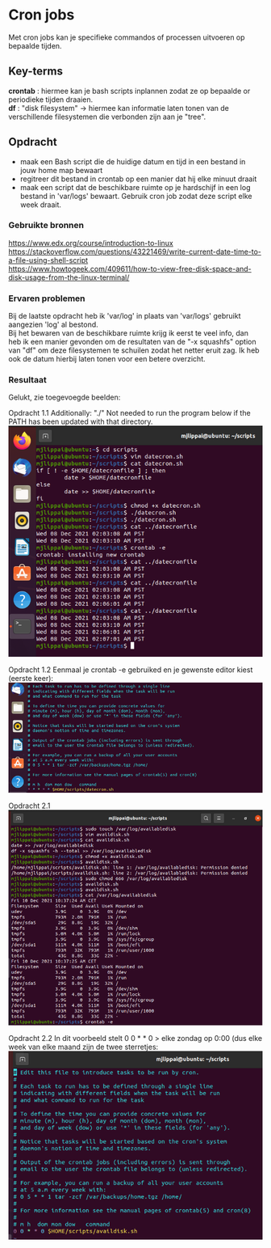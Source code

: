 # Cron jobs
Met cron jobs kan je specifieke commandos of processen uitvoeren op bepaalde tijden.

## Key-terms
**crontab** : hiermee kan je bash scripts inplannen zodat ze op bepaalde or periodieke tijden draaien.  
**df** : "disk filesystem" -> hiermee kan informatie laten tonen van de verschillende filesystemen die verbonden zijn aan je "tree".

## Opdracht
- maak een Bash script die de huidige datum en tijd in een bestand in jouw home map bewaart
- regitreer dit bestand in crontab op een manier dat hij elke minuut draait
- maak een script dat de beschikbare ruimte op je hardschijf in een log bestand in 'var/logs' bewaart. Gebruik cron job zodat deze script elke week draait.

### Gebruikte bronnen
https://www.edx.org/course/introduction-to-linux  
https://stackoverflow.com/questions/43221469/write-current-date-time-to-a-file-using-shell-script  
https://www.howtogeek.com/409611/how-to-view-free-disk-space-and-disk-usage-from-the-linux-terminal/  

### Ervaren problemen
Bij de laatste opdracht heb ik 'var/log' in plaats van 'var/logs' gebruikt aangezien 'log' al bestond.  
Bij het bewaren van de beschikbare ruimte krijg ik eerst te veel info, dan heb ik een manier gevonden om de resultaten van de "-x squashfs" option van "df" om deze filesystemen te schuilen zodat het netter eruit zag. Ik heb ook de datum hierbij laten tonen voor een betere overzicht.


### Resultaat
Gelukt, zie toegevoegde beelden:

Opdracht 1.1  Additionally: "./" Not needed to run the program below if the PATH has been updated with that directory.  
![datecronscript](../00_includes/lnx-11op1.1.png)

Opdracht 1.2 Eenmaal je crontab -e gebruiked en je gewenste editor kiest (eerste keer):  
![cronjab](../00_includes/lnx-11op1.2.png)

Opdracht 2.1  
![availabledisk](../00_includes/lnx-11op2.1v2.png)

Opdracht 2.2  In dit voorbeeld stelt 0 0 * * 0 > elke zondag op 0:00 (dus elke week van elke maand zijn de twee sterretjes:  
![crontabavaildisk](../00_includes/lnx-11op2.2.png)
